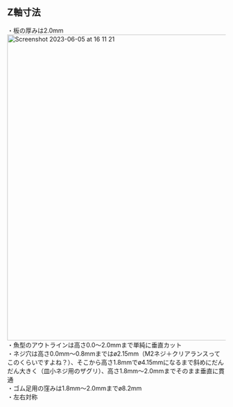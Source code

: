## Z軸寸法  
・板の厚みは2.0mm  
<img width="707" alt="Screenshot 2023-06-05 at 16 11 21" src="https://github.com/TakumaOnishi/Fish_Keyboard/assets/85474111/3247a6ee-562e-4b12-b426-33f9524dcc12">  
・魚型のアウトラインは高さ0.0〜2.0mmまで単純に垂直カット  
・ネジ穴は高さ0.0mm〜0.8mmまではø2.15mm（M2ネジ＋クリアランスってこのくらいですよね？）、そこから高さ1.8mmでø4.15mmになるまで斜めにだんだん大きく（皿小ネジ用のザグリ）、高さ1.8mm〜2.0mmまでそのまま垂直に貫通  
・ゴム足用の窪みは1.8mm〜2.0mmまでø8.2mm  
・左右対称
